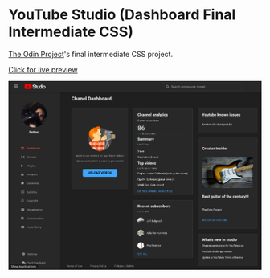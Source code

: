 # YouTube Studio (Dashboard Final Intermediate CSS)

[The Odin Project](https://www.theodinproject.com/lessons/node-path-intermediate-html-and-css-admin-dashboard)'s final intermediate CSS project.

[Click for live preview](https://fatiharapoglu.github.io/youtubeDashboard)

![RPS](assets/readme.png)